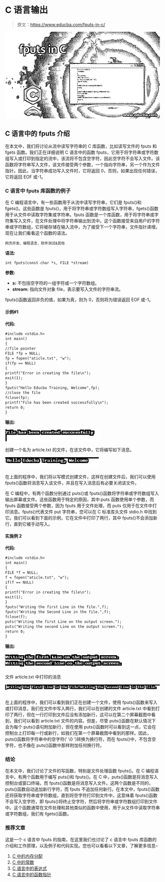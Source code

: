 # C 语言输出

> 原文：<https://www.educba.com/fputs-in-c/>

![fputs in C](img/c285e761b09b7247d197c321b78fe3a9.png)



## C 语言中的 fputs 介绍

在本文中，我们将讨论从流中读写字符串的 C 库函数，比如读写文件的 fputs 和 fgets 函数。我们正在详细说明 C 语言中的函数 fputs，它用于将字符串或字符数组写入或打印到指定的流中，该流将不包含空字符，因此空字符不会写入文件。该函数将字符串写入文件，该文件接受两个参数，一个指向字符串，另一个作为文件指针。因此，当字符串成功写入文件时，它将返回 0，否则，如果出现任何错误，它将返回 EOF 或-1。

### C 语言中 fputs 库函数的例子

在 C 编程语言中，有一些函数用于从流中读写字符串，它们是 fputs()和 fgets()。这些函数是 fputs()，用于将字符串或字符数组写入字符串，fgets()函数用于从文件中读取字符集或字符串。fputs 函数是一个库函数，用于将字符串或字符集写入文件，在文件处理中将字符串输出到流中。这个函数接受来自用户的字符串或字符数组，它将被存储在输入流中，为了接受下一个字符串，文件指针递增。现在让我们看看这个函数的语法。

<small>网页开发、编程语言、软件测试&其他</small>

**语法:**

```
int fputs(const char *s, FILE *stream)
```

**参数:**

*   **s:** 不包括空字符的一组字符或一个字符数组。
*   **stream:** 指向文件对象 file，表示要写入文件的字符串流。

fputs()函数返回非负的值，如果为真，则为 0，否则将为错误返回 EOF 或-1。

#### 示例#1

**代码:**

```
#include <stdio.h>
int main()
{
//file pointer
FILE *fp = NULL;
fp = fopen("aticle.txt", "w");
if(fp == NULL)
{
printf("Error in creating the file\n");
exit(1);
}
fputs("Hello Educba Training, Welcome",fp);
//close the file
fclose(fp);
printf("File has been created successfully\n");
return 0;
}
```

**输出:**

![fputs in C-1.1](img/e6b3c9f3879eb0c80d49b333641f8dbe.png "fputs in C-1.1")



创建一个名为 article.txt 的文件，在该文件中，它将编写如下消息。

![fputs in C-1.2](img/0d11e9c25fded6e303a0588dc7ef4063.png "fputs in C-1.2")



在上面的程序中，我们将以写模式创建文件，这样在创建文件后，我们可以使用 fputs()函数将消息写入该文件，并且在写入消息后有必要关闭该文件。

在 C 编程中，有两个函数分别通过 puts()或 fputs()函数将字符串或字符数组写入输出屏幕或文件。这些函数用于特定的原因，其中:puts 函数使用单个参数，而 fputs 函数接受两个参数，因为 fputs 用于文件处理，而 puts 仅用于在文件中打印消息。fputs()代表文件 put 字符串，您可以在 C 标准库头文件 stdio.h 中找到它。我们可以看到下面的示例，它在文件中打印了两行，其中 fputs()不会添加新行，直到它被手动写入。

#### 实施例 2

**代码:**

```
#include <stdio.h>
int main()
{
FILE *f = NULL;
f = fopen("aticle.txt", "w");
if(f == NULL)
{
printf("Error in creating the file\n");
exit(1);
}
fputs("Writing the first Line in the file.",f);
fputs("Writing the Second Line in the file.",f);
fclose(f);
puts("Writing the first Line on the output screen.");
puts("Writing the second Line on the output screen.");
return 0;
}
```

**输出:**

![Output-2.1](img/69874d7fe2bb7bc48a1ed8f08c60c1ee.png "Output-2.1")



文件 article.txt 中打印的消息

![Output-2.2](img/c33869ca78e06e175059696465fa74c8.png "Output-2.2")



在上面的程序中，我们可以看到我们正在创建一个文件，使用 fputs()函数来写入或打印消息，我们在文件中写入两行，我们可以在创建的文件 article.txt 中看到打印了两行，但在一行打印到文件后没有添加新行，这可以在第二个屏幕截图中看到，我们可以看到 article.txt 文件的内容。但是，尽管 puts()函数在默认情况下会为每个 puts()语句附加新行，但在使用 puts()函数时可以看到这一点，它会在控制台上打印每一行或新行，如我们在第一个屏幕截图中看到的那样。因此，puts()函数将字符串中的空字符(' \0 ')转换为换行符，而在 fputs()中，不包含空字符，也不像在 puts()函数中那样附加任何换行符。

### 结论

在本文中，我们讨论了文件的写函数，特别是文件处理函数 fputs()。在 C 编程语言中，有两个函数用于编写 puts()和 fputs()。在 C 中，puts()函数是将消息写入控制台或窗口终端，而 fputs()函数是将消息写入文件。这两个函数是不同的，puts()函数自动追加新行字符，而 fputs 不追加任何新行。在本文中，fputs()函数还将获取字符串或字符数组，直到将空字符打印到文件中，这意味着 fputs()函数不会写入空字符，即 fputs()将终止空字符，然后将字符串或字符数组打印到文件中。这个函数通常在文件处理和其他类似的函数中使用，用于从文件中读取字符串或字符数组，我们有 fgets()函数。

### 推荐文章

这是一个 c 语言中 fputs 的指南，在这里我们也讨论了 c 语言中 fputs 库函数的介绍和工作原理，以及例子和代码实现。您也可以看看以下文章，了解更多信息–

1.  [C 中的内存分配](https://www.educba.com/memory-allocation-in-c/)
2.  [C 中的常数](https://www.educba.com/constants-in-c/)
3.  [C 语言中的表达式](https://www.educba.com/expression-in-c/)
4.  [C 语言中的函数指针](https://www.educba.com/function-pointer-in-c/)





